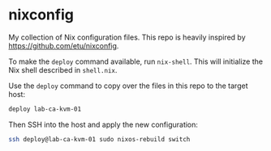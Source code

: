 # nixconfig

My collection of Nix configuration files. This repo is heavily inspired by
https://github.com/etu/nixconfig.

To make the `deploy` command available, run `nix-shell`. This will initialize
the Nix shell described in `shell.nix`.

Use the `deploy` command to copy over the files in this repo to the target
host:

```sh
deploy lab-ca-kvm-01
```

Then SSH into the host and apply the new configuration:

```sh
ssh deploy@lab-ca-kvm-01 sudo nixos-rebuild switch
```
